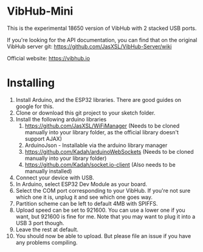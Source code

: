 # VibHub-Mini
This is the experimental 18650 version of VibHub with 2 stacked USB ports.

If you're looking for the API documentation, you can find that on the original VibHub server git: 
https://github.com/JasXSL/VibHub-Server/wiki

Official website: https://vibhub.io


# Installing

1. Install Arduino, and the ESP32 libraries. There are good guides on google for this.
2. Clone or download this git project to your sketch folder.
3. Install the following arduino libraries
    1. https://github.com/JasXSL/WiFiManager (Needs to be cloned manually into your library folder, as the official library doesn't support AJAX)
    2. ArduinoJson - Installable via the arduino library manager
    3. https://github.com/Kadah/arduinoWebSockets (Needs to be cloned manually into your library folder)
    4. https://github.com/Kadah/socket.io-client (Also needs to be manually installed)
4. Connect your device with USB.
5. In Arduino, select ESP32 Dev Module as your board.
6. Select the COM port corresponding to your VibHub. If you're not sure which one it is, unplug it and see which one goes way.
7. Partition scheme can be left to default 4MB with SPIFFS.
8. Upload speed can be set to 921600. You can use a lower one if you want, but 921600 is fine for me. Note that you may want to plug it into a USB 3 port though.
9. Leave the rest at default.
10. You should now be able to upload. But please file an issue if you have any problems compiling.
